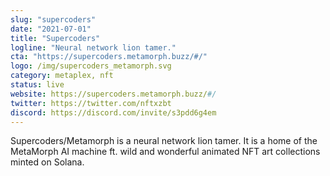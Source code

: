 ```yaml
---
slug: "supercoders"
date: "2021-07-01"
title: "Supercoders"
logline: "Neural network lion tamer."
cta: "https://supercoders.metamorph.buzz/#/"
logo: /img/supercoders_metamorph.svg
category: metaplex, nft
status: live
website: https://supercoders.metamorph.buzz/#/
twitter: https://twitter.com/nftxzbt
discord: https://discord.com/invite/s3pdd6g4em
---
```

Supercoders/Metamorph is a neural network lion tamer.  It is a home of the MetaMorph AI machine ft. wild and wonderful animated NFT art collections minted on Solana.
